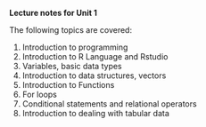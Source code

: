 **Lecture notes for Unit 1**

The following topics are covered:

1. Introduction to programming
2. Introduction to R Language and Rstudio
3. Variables, basic data types
4. Introduction to data structures, vectors
4. Introduction to Functions
5. For loops
6. Conditional statements and relational operators
7. Introduction to dealing with tabular data
